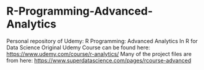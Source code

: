 # R-Programming-Advanced-Analytics
Personal repository of Udemy: R Programming: Advanced Analytics In R for Data Science
Original Udemy Course can be found here: https://www.udemy.com/course/r-analytics/
Many of the project files are from here: https://www.superdatascience.com/pages/rcourse-advanced
